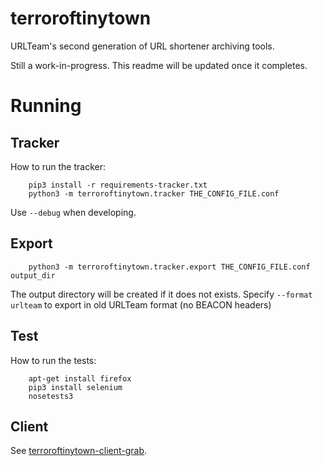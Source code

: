 terroroftinytown
================

URLTeam's second generation of URL shortener archiving tools.


Still a work-in-progress. This readme will be updated once it completes.


Running
=======

Tracker
-------

How to run the tracker:

        pip3 install -r requirements-tracker.txt
        python3 -m terroroftinytown.tracker THE_CONFIG_FILE.conf

Use `--debug` when developing.

Export
-------

        python3 -m terroroftinytown.tracker.export THE_CONFIG_FILE.conf output_dir

The output directory will be created if it does not exists. Specify `--format urlteam` to export in old URLTeam format (no BEACON headers)

Test
----

How to run the tests:

        apt-get install firefox
        pip3 install selenium
        nosetests3


Client
------

See [terroroftinytown-client-grab](https://github.com/ArchiveTeam/terroroftinytown-client-grab).
